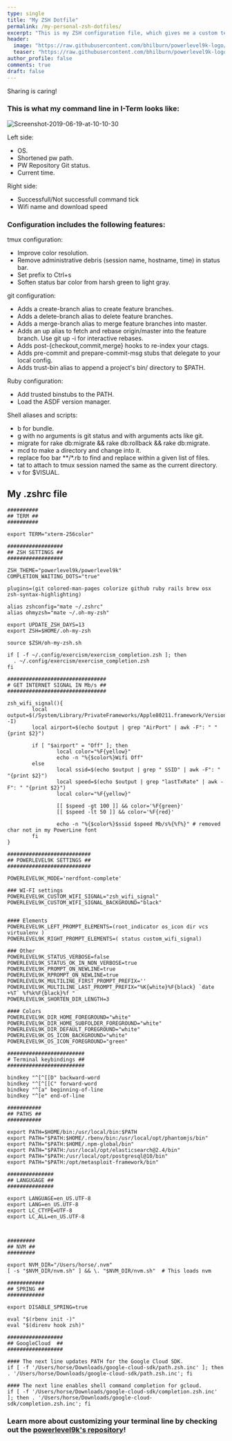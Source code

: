 ```yaml
---
type: single
title: "My ZSH Dotfile"
permalink: /my-personal-zsh-dotfiles/
excerpt: "This is my ZSH configuration file, which gives me a custom terminal line where i can load POWERLEVEL9K UI, which makes it possible to get git repo feedback and display wifi strength."
header:
  image: "https://raw.githubusercontent.com/bhilburn/powerlevel9k-logo/master/logo-banner.png"
  teaser: "https://raw.githubusercontent.com/bhilburn/powerlevel9k-logo/master/logo-banner.png"
author_profile: false
comments: true
draft: false
---
```


Sharing is caring!

### This is what my command line in I-Term looks like:

<img src="https://i.ibb.co/rGr3dmq/Screenshot-2019-06-19-at-10-10-30.png" alt="Screenshot-2019-06-19-at-10-10-30" border="0"><br />

Left side:
- OS.
- Shortened pw path.
- PW Repository Git status.
- Current time.

Right side: 
- Successfull/Not successfull command tick
- Wifi name and download speed

### Configuration includes the following features:

tmux configuration:

- Improve color resolution.
- Remove administrative debris (session name, hostname, time) in status bar.
- Set prefix to Ctrl+s
- Soften status bar color from harsh green to light gray.

git configuration:

- Adds a create-branch alias to create feature branches.
- Adds a delete-branch alias to delete feature branches.
- Adds a merge-branch alias to merge feature branches into master.
- Adds an up alias to fetch and rebase origin/master into the feature branch. Use git up -i for interactive rebases.
- Adds post-{checkout,commit,merge} hooks to re-index your ctags.
- Adds pre-commit and prepare-commit-msg stubs that delegate to your local config.
- Adds trust-bin alias to append a project's bin/ directory to $PATH.

Ruby configuration:

- Add trusted binstubs to the PATH.
- Load the ASDF version manager.

Shell aliases and scripts:

- b for bundle.
- g with no arguments is git status and with arguments acts like git.
- migrate for rake db:migrate && rake db:rollback && rake db:migrate.
- mcd to make a directory and change into it.
- replace foo bar **/*.rb to find and replace within a given list of files.
- tat to attach to tmux session named the same as the current directory.
- v for $VISUAL.


## My .zshrc file

```
##########
## TERM ##
##########

export TERM="xterm-256color"

##################
## ZSH SETTINGS ##
##################

ZSH_THEME="powerlevel9k/powerlevel9k"
COMPLETION_WAITING_DOTS="true"

plugins=(git colored-man-pages colorize github ruby rails brew osx zsh-syntax-highlighting)

alias zshconfig="mate ~/.zshrc"
alias ohmyzsh="mate ~/.oh-my-zsh"

export UPDATE_ZSH_DAYS=13
export ZSH=$HOME/.oh-my-zsh

source $ZSH/oh-my-zsh.sh

if [ -f ~/.config/exercism/exercism_completion.zsh ]; then
  . ~/.config/exercism/exercism_completion.zsh
fi

```


```
################################
# GET INTERNET SIGNAL IN Mb/s ##
################################

zsh_wifi_signal(){
        local output=$(/System/Library/PrivateFrameworks/Apple80211.framework/Versions/A/Resources/airport -I)
        local airport=$(echo $output | grep "AirPort" | awk -F": " "{print $2}")

        if [ "$airport" = "Off" ]; then
                local color="%F{yellow}"
                echo -n "%{$color%}Wifi Off"
        else
                local ssid=$(echo $output | grep " SSID" | awk -F": " "{print $2}")
                local speed=$(echo $output | grep "lastTxRate" | awk -F": " "{print $2}")
                local color="%F{yellow}"

                [[ $speed -gt 100 ]] && color='%F{green}'
                [[ $speed -lt 50 ]] && color='%F{red}'

                echo -n "%{$color%}$ssid $speed Mb/s%{%f%}" # removed char not in my PowerLine font
        fi
}
```

```
###########################
## POWERLEVEL9K SETTINGS ##
###########################

POWERLEVEL9K_MODE='nerdfont-complete'

### WI-FI settings
POWERLEVEL9K_CUSTOM_WIFI_SIGNAL="zsh_wifi_signal"
POWERLEVEL9K_CUSTOM_WIFI_SIGNAL_BACKGROUND="black"


#### Elements
POWERLEVEL9K_LEFT_PROMPT_ELEMENTS=(root_indicator os_icon dir vcs virtualenv )
POWERLEVEL9K_RIGHT_PROMPT_ELEMENTS=( status custom_wifi_signal)

### Other
POWERLEVEL9K_STATUS_VERBOSE=false
POWERLEVEL9K_STATUS_OK_IN_NON_VERBOSE=true
POWERLEVEL9K_PROMPT_ON_NEWLINE=true
POWERLEVEL9K_RPROMPT_ON_NEWLINE=true
POWERLEVEL9K_MULTILINE_FIRST_PROMPT_PREFIX=''
POWERLEVEL9K_MULTILINE_LAST_PROMPT_PREFIX="%K{white}%F{black} `date +%T` %f%k%F{black}%f "
POWERLEVEL9K_SHORTEN_DIR_LENGTH=3

#### Colors
POWERLEVEL9K_DIR_HOME_FOREGROUND="white"
POWERLEVEL9K_DIR_HOME_SUBFOLDER_FOREGROUND="white"
POWERLEVEL9K_DIR_DEFAULT_FOREGROUND="white"
POWERLEVEL9K_OS_ICON_BACKGROUND="white"
POWERLEVEL9K_OS_ICON_FOREGROUND="green"
```

```
#########################
# Terminal keybindings ##
#########################

bindkey "^[^[[D" backward-word
bindkey "^[^[[C" forward-word
bindkey "^[a" beginning-of-line
bindkey "^[e" end-of-line

###########
## PATHS ##
###########

export PATH=$HOME/bin:/usr/local/bin:$PATH
export PATH="$PATH:$HOME/.rbenv/bin:/usr/local/opt/phantomjs/bin"
export PATH="$PATH:$HOME/.npm-global/bin"
export PATH="$PATH:/usr/local/opt/elasticsearch@2.4/bin"
export PATH="$PATH:/usr/local/opt/postgresql@10/bin"
export PATH="$PATH:/opt/metasploit-framework/bin"

###############
## LANGUGAGE ##
###############

export LANGUAGE=en_US.UTF-8
export LANG=en_US.UTF-8
export LC_CTYPE=UTF-8
export LC_ALL=en_US.UTF-8



#########
## NVM ##
#########

export NVM_DIR="/Users/horse/.nvm"
[ -s "$NVM_DIR/nvm.sh" ] && \. "$NVM_DIR/nvm.sh"  # This loads nvm

############
## SPRING ##
############

export DISABLE_SPRING=true

eval "$(rbenv init -)"
eval "$(direnv hook zsh)"

##################
## GoogleCloud  ##
##################

#### The next line updates PATH for the Google Cloud SDK.
if [ -f '/Users/horse/Downloads/google-cloud-sdk/path.zsh.inc' ]; then . '/Users/horse/Downloads/google-cloud-sdk/path.zsh.inc'; fi

#### The next line enables shell command completion for gcloud.
if [ -f '/Users/horse/Downloads/google-cloud-sdk/completion.zsh.inc' ]; then . '/Users/horse/Downloads/google-cloud-sdk/completion.zsh.inc'; fi
```

### Learn more about customizing your terminal line by checking out the [powerlevel9k's repository](https://github.com/Powerlevel9k/powerlevel9k)!
